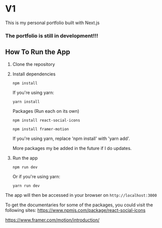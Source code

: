 # V1

This is my personal portfolio built with Next.js

### The portfolio is still in development!!!

## How To Run the App

1. Clone the repository

2. Install dependencies

   ```
   npm install
    ```

   If you're using yarn:

   ```
   yarn install
   ```

    Packages (Run each on its own)

    ```
   npm install react-social-icons

   npm install framer-motion
   ```

   If you're using yarn, replace 'npm install' with 'yarn add'.

    More packages my be added in the future if I do updates.

3. Run the app

   ```
   npm run dev
   ```
   Or if you're using yarn:

   ```
   yarn run dev
   ```
The app will then be accessed in your browser on `http://localhost:3000`

To get the documentaries for some of the packages, you could visit the following sites:
https://www.npmjs.com/package/react-social-icons

https://www.framer.com/motion/introduction/
